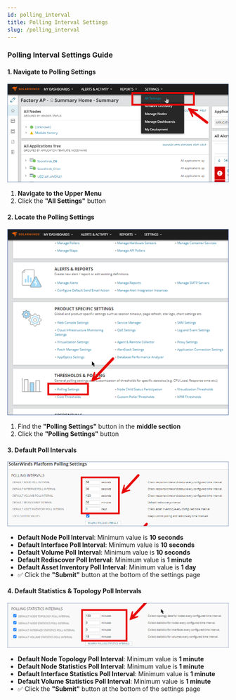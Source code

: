 ```yaml
---
id: polling_interval
title: Polling Interval Settings
slug: /polling_interval
---
```

### **Polling Interval Settings Guide**  

#### **1. Navigate to Polling Settings**
![polling](\polling_interval\1.png)
1. **Navigate to the Upper Menu**  
2. Click the **"All Settings"** button  

#### **2. Locate the Polling Settings**  
![polling](\polling_interval\2.png)
1. Find the **"Polling Settings"** button in the **middle section**  
2. Click the **"Polling Settings"** button  

#### **3. Default Poll Intervals**  
![polling](\polling_interval\3.png)
- **Default Node Poll Interval**: Minimum value is **10 seconds**  
- **Default Interface Poll Interval**: Minimum value is **10 seconds**  
- **Default Volume Poll Interval**: Minimum value is **10 seconds**  
- **Default Rediscover Poll Interval**: Minimum value is **1 minute**  
- **Default Asset Inventory Poll Interval**: Minimum value is **1 day**  
- ✅ Click the **"Submit"** button at the bottom of the settings page  

#### **4. Default Statistics & Topology Poll Intervals**  
![polling](\polling_interval\4.png)
- **Default Node Topology Poll Interval**: Minimum value is **1 minute**  
- **Default Node Statistics Poll Interval**: Minimum value is **1 minute**  
- **Default Interface Statistics Poll Interval**: Minimum value is **1 minute**  
- **Default Volume Statistics Poll Interval**: Minimum value is **1 minute**  
- ✅ Click the **"Submit"** button at the bottom of the settings page  